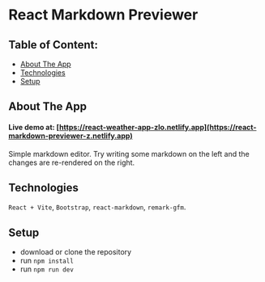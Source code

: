 # React Markdown Previewer</h1>

## Table of Content:

- [About The App](#about-the-app)
- [Technologies](#technologies)
- [Setup](#setup)

## About The App
#### Live demo at: [https://react-weather-app-zlo.netlify.app](https://react-markdown-previewer-z.netlify.app)
Simple markdown editor. Try writing some markdown on the left and the changes are re-rendered on the right.

## Technologies
`React + Vite`, `Bootstrap`, `react-markdown`, `remark-gfm`.

## Setup
- download or clone the repository
- run `npm install`
- run `npm run dev`
